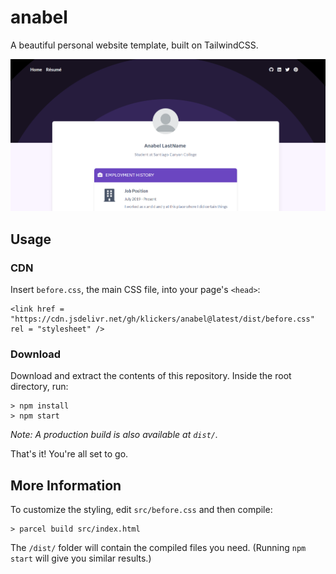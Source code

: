 # anabel
A beautiful personal website template, built on TailwindCSS.

![Image of Anabel page](https://github.com/klickers/anabel/blob/master/dist/anabel.PNG)

## Usage
### CDN
Insert `before.css`, the main CSS file, into your page's `<head>`:
```
<link href = "https://cdn.jsdelivr.net/gh/klickers/anabel@latest/dist/before.css" rel = "stylesheet" />
```

### Download
Download and extract the contents of this repository.  Inside the root directory, run:
````
> npm install
> npm start
````
*Note:  A production build is also available at `dist/`.*

That's it!  You're all set to go.


## More Information

To customize the styling, edit `src/before.css` and then compile:
````
> parcel build src/index.html
````
The `/dist/` folder will contain the compiled files you need.  (Running `npm start` will give you similar results.)
